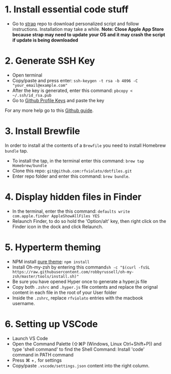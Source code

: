 # 1. Install essential code stuff
* Go to [strap](https://github.com/mikemcquaid/strap) repo to download personalized script and follow instructions. Installation may take a while.
**Note: Close Apple App Store because strap may need to update your OS and it may crash the script if update is being downloaded**

# 2. Generate SSH Key
* Open terminal
* Copy/paste and press enter: `ssh-keygen -t rsa -b 4096 -C "your_email@example.com"`
* After the key is generated, enter this command: `pbcopy < ~/.ssh/id_rsa.pub`
* Go to [Github Profile Keys](https://github.com/settings/keys) and paste the key

For any more help go to this [Github guide](https://help.github.com/articles/connecting-to-github-with-ssh/).

# 3. Install Brewfile
In order to install al the contents of a `Brewfile` you need to install Homebrew `bundle` tap.
* To install the tap, in the terminal enter this command: `brew tap Homebrew/bundle`
* Clone this repo: `git@github.com:rfviolato/dotfiles.git`
* Enter repo folder and enter this command: `brew bundle`.

# 4. Display hidden files in Finder
* In the terminal, enter the this command: `defaults write com.apple.finder AppleShowAllFiles YES`
* Relaunch Finder, to do so hold the 'Option/alt' key, then right click on the Finder icon in the dock and click Relaunch.

# 5. Hyperterm theming
* NPM install [pure theme](https://github.com/sindresorhus/pure): `npm install`
* Install Oh-my-zsh by entering this command`sh -c "$(curl -fsSL https://raw.githubusercontent.com/robbyrussell/oh-my-zsh/master/tools/install.sh)"`
* Be sure you have opened Hyper once to generate a hyper.js file
* Copy both `.zshrc` and `.hyper.js` file contents and replace the orignal content in each file in the root of your User folder
* Inside the `.zshrc`, replace `rfviolato` entries with the macbook username.

# 6. Setting up VSCode
* Launch VS Code
* Open the Command Palette (⇧⌘P (Windows, Linux Ctrl+Shift+P)) and type 'shell command' to find the Shell Command: Install 'code' command in PATH command
* Press ⌘ +`,` for settings
* Copy/paste `.vscode/settings.json` content into the right column.
